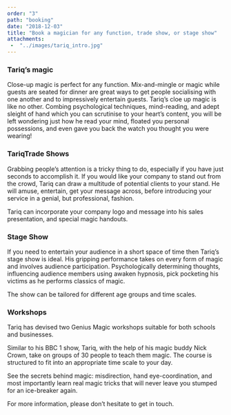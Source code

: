 ```yaml
---
order: "3"
path: "booking"
date: "2018-12-03"
title: "Book a magician for any function, trade show, or stage show"
attachments: 
 -  "../images/tariq_intro.jpg"
---
```


### Tariq’s magic

Close-up magic is perfect for any function. Mix-and-mingle or magic while guests are seated for dinner are great ways to get people socialising with one another and to impressively entertain guests. Tariq’s cloe up magic is like no other. Combing psychological techniques, mind-reading, and adept sleight of hand which you can scrutinise to your heart’s content, you will be left wondering just how he read your mind, floated you personal possessions, and even gave you back the watch you thought you were wearing!

### TariqTrade Shows

Grabbing people’s attention is a tricky thing to do, especially if you have just seconds to accomplish it. If you would like your company to stand out from the crowd, Tariq can draw a multitude of potential clients to your stand. He will amuse, entertain, get your message across, before introducing your service in a genial, but professional, fashion.

Tariq can incorporate your company logo and message into his sales presentation, and special magic handouts.

### Stage Show

If you need to entertain your audience in a short space of time then Tariq’s stage show is ideal. His gripping performance takes on every form of magic and involves audience participation. Psychologically determining thoughts, influencing audience members using awaken hypnosis, pick pocketing his victims as he performs classics of magic.

The show can be tailored for different age groups and time scales.

### Workshops

Tariq has devised two Genius Magic workshops suitable for both schools and businesses.

Similar to his BBC 1 show, Tariq, with the help of his magic buddy Nick Crown, take on groups of 30 people to teach them magic. The course is structured to fit into an appropriate time scale to your day.

See the secrets behind magic: misdirection, hand eye-coordination, and most importantly learn real magic tricks that will never leave you stumped for an ice-breaker again.

For more information, please don’t hesitate to get in touch.